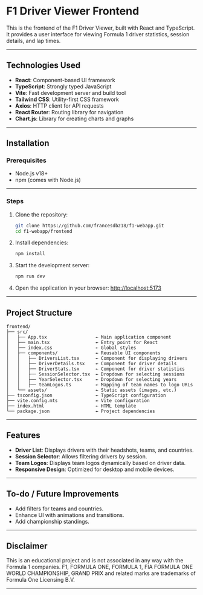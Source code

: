 # F1 Driver Viewer Frontend

This is the frontend of the F1 Driver Viewer, built with React and TypeScript. It provides a user interface for viewing Formula 1 driver statistics, session details, and lap times.

---

## Technologies Used

- **React**: Component-based UI framework
- **TypeScript**: Strongly typed JavaScript
- **Vite**: Fast development server and build tool
- **Tailwind CSS**: Utility-first CSS framework
- **Axios**: HTTP client for API requests
- **React Router**: Routing library for navigation
- **Chart.js**: Library for creating charts and graphs

---

## Installation

### Prerequisites

- Node.js v18+
- npm (comes with Node.js)

---

### Steps

1. Clone the repository:
   ```bash
   git clone https://github.com/francesdbz18/f1-webapp.git
   cd f1-webapp/frontend
   ```

2. Install dependencies:
   ```bash
   npm install
   ```

3. Start the development server:
   ```bash
   npm run dev
   ```

4. Open the application in your browser:
   [http://localhost:5173](http://localhost:5173)

---

## Project Structure

```
frontend/
├── src/
│   ├── App.tsx                  ← Main application component
│   ├── main.tsx                 ← Entry point for React
│   ├── index.css                ← Global styles
│   ├── components/              ← Reusable UI components
│   │   ├── DriversList.tsx      ← Component for displaying drivers
│   │   ├── DriverDetails.tsx    ← Component for driver details
│   │   ├── DriverStats.tsx      ← Component for driver statistics
│   │   ├── SessionSelector.tsx  ← Dropdown for selecting sessions
│   │   ├── YearSelector.tsx     ← Dropdown for selecting years
│   │   ├── teamLogos.ts         ← Mapping of team names to logo URLs
│   └── assets/                  ← Static assets (images, etc.)
├── tsconfig.json                ← TypeScript configuration
├── vite.config.mts              ← Vite configuration
├── index.html                   ← HTML template
└── package.json                 ← Project dependencies
```

---

## Features

- **Driver List**: Displays drivers with their headshots, teams, and countries.
- **Session Selector**: Allows filtering drivers by session.
- **Team Logos**: Displays team logos dynamically based on driver data.
- **Responsive Design**: Optimized for desktop and mobile devices.

---

## To-do / Future Improvements

- Add filters for teams and countries.
- Enhance UI with animations and transitions.
- Add championship standings.

---

## Disclaimer

This is an educational project and is not associated in any way with the Formula 1 companies. F1, FORMULA ONE, FORMULA 1, FIA FORMULA ONE WORLD CHAMPIONSHIP, GRAND PRIX and related marks are trademarks of Formula One Licensing B.V.

---
```